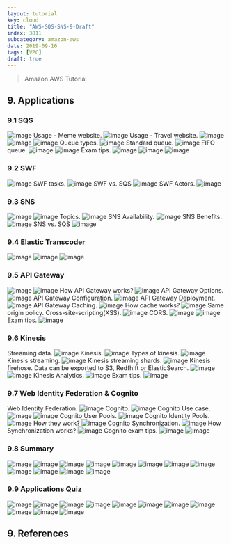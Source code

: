 ```yaml
---
layout: tutorial
key: cloud
title: "AWS-SQS-SNS-9-Draft"
index: 3811
subcategory: amazon-aws
date: 2019-09-16
tags: [VPC]
draft: true
---
```


> Amazon AWS Tutorial

## 9. Applications
### 9.1 SQS
![image](/assets/images/note/9551/9-1-sqs-1.png)
Usage - Meme website.
![image](/assets/images/note/9551/9-1-sqs-2.png)
Usage - Travel website.
![image](/assets/images/note/9551/9-1-sqs-3.png)
![image](/assets/images/note/9551/9-1-sqs-4.png)
![image](/assets/images/note/9551/9-1-sqs-5.png)
Queue types.
![image](/assets/images/note/9551/9-1-sqs-6.png)
Standard queue.
![image](/assets/images/note/9551/9-1-sqs-7.png)
FIFO queue.
![image](/assets/images/note/9551/9-1-sqs-8.png)
![image](/assets/images/note/9551/9-1-sqs-9.png)
Exam tips.
![image](/assets/images/note/9551/9-1-sqs-exam-tips-1.png)
![image](/assets/images/note/9551/9-1-sqs-exam-tips-2.png)
![image](/assets/images/note/9551/9-1-sqs-exam-tips-3.png)
### 9.2 SWF
![image](/assets/images/note/9551/9-2-swf-1.png)
SWF tasks.
![image](/assets/images/note/9551/9-2-swf-2.png)
SWF vs. SQS
![image](/assets/images/note/9551/9-2-swf-3.png)
SWF Actors.
![image](/assets/images/note/9551/9-2-swf-4.png)
### 9.3 SNS
![image](/assets/images/note/9551/9-3-sns-1.png)
![image](/assets/images/note/9551/9-3-sns-2.png)
Topics.
![image](/assets/images/note/9551/9-3-sns-3.png)
SNS Availability.
![image](/assets/images/note/9551/9-3-sns-4.png)
SNS Benefits.
![image](/assets/images/note/9551/9-3-sns-5.png)
SNS vs. SQS
![image](/assets/images/note/9551/9-3-sns-6.png)
### 9.4 Elastic Transcoder
![image](/assets/images/note/9551/9-4-elastic-transcoder-1.png)
![image](/assets/images/note/9551/9-4-elastic-transcoder-2.png)
![image](/assets/images/note/9551/9-4-elastic-transcoder-3.png)
### 9.5 API Gateway
![image](/assets/images/note/9551/9-5-api-gateway-1.png)
![image](/assets/images/note/9551/9-5-api-gateway-2.png)
How API Gateway works?
![image](/assets/images/note/9551/9-5-api-gateway-3.png)
API Gateway Options.
![image](/assets/images/note/9551/9-5-api-gateway-4.png)
API Gateway Configuration.
![image](/assets/images/note/9551/9-5-api-gateway-5.png)
API Gateway Deployment.
![image](/assets/images/note/9551/9-5-api-gateway-6.png)
API Gateway Caching.
![image](/assets/images/note/9551/9-5-api-gateway-7.png)
How cache works?
![image](/assets/images/note/9551/9-5-api-gateway-8.png)
Same origin policy. Cross-site-scripting(XSS).
![image](/assets/images/note/9551/9-5-api-gateway-9.png)
CORS.
![image](/assets/images/note/9551/9-5-api-gateway-10.png)
![image](/assets/images/note/9551/9-5-api-gateway-11.png)
Exam tips.
![image](/assets/images/note/9551/9-5-api-gateway-exam-tips.png)
### 9.6 Kinesis
Streaming data.
![image](/assets/images/note/9551/9-6-kinesis-1.png)
Kinesis.
![image](/assets/images/note/9551/9-6-kinesis-2.png)
Types of kinesis.
![image](/assets/images/note/9551/9-6-kinesis-3.png)
Kinesis streaming.
![image](/assets/images/note/9551/9-6-kinesis-4.png)
Kinesis streaming shards.
![image](/assets/images/note/9551/9-6-kinesis-5.png)
Kinesis firehose. Data can be exported to S3, Redfhift or ElasticSearch.
![image](/assets/images/note/9551/9-6-kinesis-6.png)
![image](/assets/images/note/9551/9-6-kinesis-7.png)
Kinesis Analytics.
![image](/assets/images/note/9551/9-6-kinesis-8.png)
Exam tips.
![image](/assets/images/note/9551/9-6-kinesis-exam-tips.png)
### 9.7 Web Identity Federation & Cognito
Web Identity Federation.
![image](/assets/images/note/9551/9-7-wif-1.png)
Cognito.
![image](/assets/images/note/9551/9-7-wif-2.png)
Cognito Use case.
![image](/assets/images/note/9551/9-7-wif-3.png)
![image](/assets/images/note/9551/9-7-wif-4.png)
Cognito User Pools.
![image](/assets/images/note/9551/9-7-wif-5.png)
Cognito Identity Pools.
![image](/assets/images/note/9551/9-7-wif-6.png)
How they work?
![image](/assets/images/note/9551/9-7-wif-7.png)
Cognito Synchronization.
![image](/assets/images/note/9551/9-7-wif-8.png)
How Synchronization works?
![image](/assets/images/note/9551/9-7-wif-9.png)
Cognito exam tips.
![image](/assets/images/note/9551/9-7-wif-exam-tips-1.png)
![image](/assets/images/note/9551/9-7-wif-exam-tips-2.png)
### 9.8 Summary
![image](/assets/images/note/9551/9-8-summary-1.png)
![image](/assets/images/note/9551/9-8-summary-2.png)
![image](/assets/images/note/9551/9-8-summary-3.png)
![image](/assets/images/note/9551/9-8-summary-4.png)
![image](/assets/images/note/9551/9-8-summary-5.png)
![image](/assets/images/note/9551/9-8-summary-6.png)
![image](/assets/images/note/9551/9-8-summary-7.png)
![image](/assets/images/note/9551/9-8-summary-8.png)
![image](/assets/images/note/9551/9-8-summary-9.png)
![image](/assets/images/note/9551/9-8-summary-10.png)
![image](/assets/images/note/9551/9-8-summary-11.png)
![image](/assets/images/note/9551/9-8-summary-12.png)
### 9.9 Applications Quiz
![image](/assets/images/note/9551/9-9-application-quiz-1.png)
![image](/assets/images/note/9551/9-9-application-quiz-2.png)
![image](/assets/images/note/9551/9-9-application-quiz-3.png)
![image](/assets/images/note/9551/9-9-application-quiz-4.png)
![image](/assets/images/note/9551/9-9-application-quiz-5.png)
![image](/assets/images/note/9551/9-9-application-quiz-6.png)
![image](/assets/images/note/9551/9-9-application-quiz-7.png)
![image](/assets/images/note/9551/9-9-application-quiz-8.png)
![image](/assets/images/note/9551/9-9-application-quiz-9.png)
![image](/assets/images/note/9551/9-9-application-quiz-10.png)
![image](/assets/images/note/9551/9-9-application-quiz-11.png)


## 9. References
